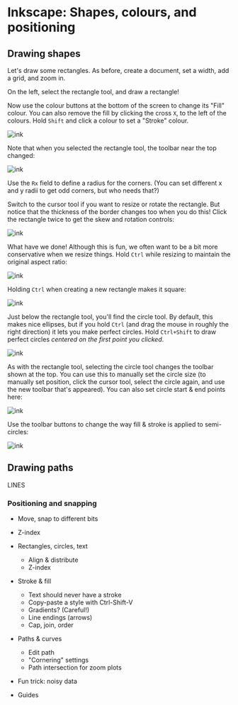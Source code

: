 # Inkscape: Shapes, colours, and positioning

## Drawing shapes

Let's draw some rectangles.
As before, create a document, set a width, add a grid, and zoom in.

On the left, select the rectangle tool, and draw a rectangle!

Now use the colour buttons at the bottom of the screen to change its "Fill" colour.
You can also remove the fill by clicking the cross `X`, to the left of the colours.
Hold `Shift` and click a colour to set a "Stroke" colour.

![ink](./figures-2/rect-1.png)

Note that when you selected the rectangle tool, the toolbar near the top changed:

![ink](./figures-2/rect-2.png)

Use the `Rx` field to define a radius for the corners.
(You can set different x and y radii to get odd corners, but who needs that?)

Switch to the cursor tool if you want to resize or rotate the rectangle.
But notice that the thickness of the border changes too when you do this!
Click the rectangle twice to get the skew and rotation controls:

![ink](./figures-2/rect-3.png)

What have we done!
Although this is fun, we often want to be a bit more conservative when we resize things.
Hold `Ctrl` while resizing to maintain the original aspect ratio:

![ink](./figures-2/rect-4.png)

Holding `Ctrl` when creating a new rectangle makes it square:

![ink](./figures-2/rect-5.png)

Just below the rectangle tool, you'll find the circle tool.
By default, this makes nice ellipses, but if you hold `Ctrl` (and drag the mouse in roughly the right direction) it lets you make perfect circles.
Hold `Ctrl+Shift` to draw perfect circles _centered on the first point you clicked_.

![ink](./figures-2/circle-1.png)

As with the rectangle tool, selecting the circle tool changes the toolbar shown at the top.
You can use this to manually set the circle size (to manually set position, click the cursor tool, select the circle again, and use the new toolbar that's appeared).
You can also set circle start & end points here:

![ink](./figures-2/circle-2.png)

Use the toolbar buttons to change the way fill & stroke is applied to semi-circles:

![ink](./figures-2/circle-3.png)

## Drawing paths
LINES

### Positioning and snapping

- Move, snap to different bits
- Z-index



- Rectangles, circles, text
  - Align & distribute
  - Z-index
- Stroke & fill
  - Text should never have a stroke
  - Copy-paste a style with Ctrl-Shift-V
  - Gradients? (Careful!)
  - Line endings (arrows)
  - Cap, join, order
- Paths & curves
  - Edit path
  - "Cornering" settings
  - Path intersection for zoom plots
- Fun trick: noisy data
- Guides
